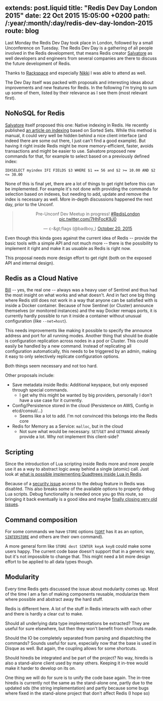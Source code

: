 extends: post.liquid
title: "Redis Dev Day London 2015"
date: 22 Oct 2015 15:05:00 +0200
path: /:year/:month/:day/redis-dev-day-london-2015
route: blog
---

Last Monday the Redis Dev Day took place in London, followed by a small Unconference on Tuesday.
The Redis Dev Day is a gathering of all people involved in the Redis development,
that means Redis creator [Salvatore][antirez] as well developers and engineers from several companies
are there to discuss the future development of Redis.

Thanks to [Rackspace][] and especially [Nikki][] I was able to attend as well.

The Dev Day itself was packed with proposals and interesting ideas about improvements and new features for Redis.
In the following I'm trying to sum up some of them, listed by their relevance as I see them (most relevant first).

## NoNoSQL for Redis

[Salvatore][antirez] itself proposed this one: Native indexing in Redis.
He recently published [an article on indexing][indexing] based on Sorted Sets.
While this method is manual, it could very well be hidden behind a nice client interface (and indeed there are some out there, I just can't find a good example).
But having it right inside Redis might be more memory-efficient, faster, avoids transactions and might be easier to use.
Salvatore proposed new commands for that, for example to select based on a previously defined index:

```
IDXSELECT myindex IFI FIELDS $3 WHERE $1 == 56 and $2 >= 10.00 AND $2 <= 30.00
```

None of this is final yet, there are a lot of things to get right before this can be implemented.
For example it's not done with providing the commands for selection based on indexes, but needing to add, update and remove the index is necessary as well.
More in-depth discussions happened the next day, prior to the Unconf.

<center>
<blockquote class="twitter-tweet" lang="en"><p lang="en" dir="ltr">Pre-Unconf Dev Meetup in progress! <a href="https://twitter.com/hashtag/RedisLondon?src=hash">#RedisLondon</a> <a href="https://t.co/7HhFocK9J0">pic.twitter.com/7HhFocK9J0</a></p>&mdash; c-&amp;gt;flags (@badboy_) <a href="https://twitter.com/badboy_/status/656499542750269441">October 20, 2015</a></blockquote>
<script async src="//platform.twitter.com/widgets.js" charset="utf-8"></script>
</center>

Even though this kinda goes against the current idea of Redis
-- provide the basic tools with a simple API and not much more --
there is the possibility to implement it right and make it as usuable as Redis is right now.

This proposal needs more design effort to get right (both on the exposed API and internal design).

## Redis as a Cloud Native

[Bill][] -- yes, the real one -- always was a heavy user of Sentinel and thus had the most insight on what works and what doesn't.
And in fact one big thing where Redis still does not work in a way that anyone can be satisfied with is inside a Docker container.
Because of how Sentinel (or Cluster) announce themselves (or monitored instances) and the way Docker remaps ports,
it is currently hardly possible to run it inside a container without unusual configuration (like `--net=host`).

This needs improvements like making it possible to specify the announce address and port for all running modes.
Another thing that should be doable is configuration replication across nodes in a pod or Cluster.
This could easily be handled by a new command.
Instead of replicating all configuration automatically, this needs to be triggered by an admin, making it easy to only selectively replicate configuration options.

Both things seem necessary and not too hard.

Other proposals include:

* Save metadata inside Redis: Additional keyspace, but only exposed through special commands.
    * I get why this might be wanted by big providers, personally I don't have a use case for it currently.
* Config/Persistence stored in the cloud (Persistence on AWS, Config in etcd/consul/...)
    * Seems like a lot to add. I'm not convinced this belongs into the Redis core
* Redis for Memory as a Service: `malloc`, but in the cloud
    * Not sure what would be necessary. `SET`/`GET` and `GETRANGE` already provide a lot. Why not implement this client-side?

## Scripting

Since the introduction of Lua scripting inside Redis more and more people use it as a way to abstract logic away behind a single (atomic) call.
Just look at [what is possible implementing Quadtrees inside Lua in Redis][lua-quadtree].

Because of a [security issue](http://benmmurphy.github.io/blog/2015/06/04/redis-eval-lua-sandbox-escape/) access to the debug feature in Redis was disabled.
This also breaks some of the available options to properly debug Lua scripts.
Debug functionality is needed once you go this route, so bringing it back eventually is a good idea and maybe [finally closing very old issues](https://github.com/antirez/redis/pull/732).

## Command composition

For some commands we have `STORE` options ([`SORT`](http://redis.io/commands/sort) has it as an option, [`SINTERSTORE`](http://redis.io/commands/sinterstore) and others are their own command).

A more general form like `STORE dest SINTER keyA keyB` could make some users happy.
The current code base doesn't support that in a generic way, but it's not impossible to change that.
This might need a bit more design effort to be applied to all data types though.

## Modularity

Every time Redis gets discussed the issue about modularity comes up.
Most of the time I am a fan of making components reusable, modularize them where possible and abstract away the hard stuff.

Redis is different here.
A lot of the stuff in Redis interacts with each other and there is hardly a clear cut to make.

Should all underlying data type implementations be extracted?
They are useful for sure elsewhere, but then they won't benefit from shortcuts made.

Should the IO be completely separated from parsing and dispatching the commands?
Sounds useful for sure, especially now that the base is used in Disque as well.
But again, the coupling allows for some shortcuts.

Should hiredis be integrated and be part of the project? No way, hiredis is also a stand-alone client used by many others.
Keeping it in-tree would make it harder to develop on its on.

One thing we will do for sure is to unify the code base again.
The in-tree hiredis is currently not the same as the stand-alone one, partly due to the updated sds (the string implementation)
and partly because some bugs where fixed in the stand-alone project that don't affect Redis (I hope so)

[redislabs]: https://redislabs.com/
[rackspace]: http://www.rackspace.com/
[nikki]: https://twitter.com/nikkitirado
[antirez]: http://twitter.com/antirez
[indexing]: http://redis.io/topics/indexes
[bill]: http://twitter.com/ucntcme
[lua-quadtree]: https://gist.github.com/itamarhaber/c1ffda42d86b314ea701
